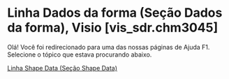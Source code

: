 
# Linha Dados da forma (Seção Dados da forma), Visio [vis_sdr.chm3045]

Olá! Você foi redirecionado para uma das nossas páginas de Ajuda F1. Selecione o tópico que estava procurando abaixo.

[Linha Shape Data (Seção Shape Data)](http://msdn.microsoft.com/library/f3a83496-fccc-9d6a-02b9-60ebaf4911ea%28Office.15%29.aspx)
